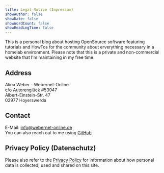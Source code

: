 ```yaml
---
title: Legal Notice (Impressum)
showAuthor: false
showDate: false
showWordCount: false
showReadingTime: false
---
```


This is a personal blog about hosting OpenSource software featuring tutorials and HowTos for the community about erverything necessary in a homelab environment. Please note that this is a private and non-commercial website that I'm maintaining in my free time.

## Address

Alina Weber - Webernet-Online \
c/o Autorenglück #53047 \
Albert-Einstein-Str. 47 \
02977 Hoyerswerda

## Contact

E-Mail: info@webernet-online.de \
You can also reach out to me using [GitHub](https://github.com/webealin) 

## Privacy Policy (Datenschutz)

Please also refer to the [Privacy Policy](/privacy_policy) for information about how personal data is collected, used and shared on this site.
